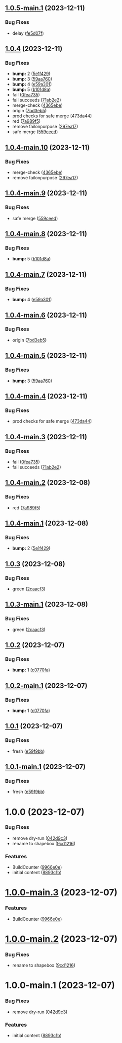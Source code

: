 ## [1.0.5-main.1](https://github.com/bobgobills/shapebox/compare/v1.0.4...v1.0.5-main.1) (2023-12-11)


### Bug Fixes

* delay ([fe5d07f](https://github.com/bobgobills/shapebox/commit/fe5d07f9177bdea3924ca20421a7ab62dfc91f15))

## [1.0.4](https://github.com/bobgobills/shapebox/compare/v1.0.3...v1.0.4) (2023-12-11)


### Bug Fixes

* **bump:** 2 ([5e1f429](https://github.com/bobgobills/shapebox/commit/5e1f42942dd81c86e0c4a404c24ad893cb389b44))
* **bump:** 3 ([59aa760](https://github.com/bobgobills/shapebox/commit/59aa76099db657cdef1845210e0ebd1ed372c52b))
* **bump:** 4 ([e59a301](https://github.com/bobgobills/shapebox/commit/e59a301ef2ff7ee5da022cf79e33a328ef06b601))
* **bump:** 5 ([b101d8a](https://github.com/bobgobills/shapebox/commit/b101d8afd886593954adad29f4fb7bc1f5e6e8ef))
* fail ([0fea735](https://github.com/bobgobills/shapebox/commit/0fea735dca0ba87ffd9d3976f84ca25ffcfc5b79))
* fail succeeds ([71ab2e2](https://github.com/bobgobills/shapebox/commit/71ab2e29b2d680a67c758d486001e400ed4aafb2))
* merge-check ([4365ebe](https://github.com/bobgobills/shapebox/commit/4365ebe0faa5e8e994b33fc3bffa09f9d3f1fc45))
* origin ([7bd3eb5](https://github.com/bobgobills/shapebox/commit/7bd3eb5185a0b65f4a2f5d740a13f4ab11ef2ee5))
* prod checks for safe merge ([473da44](https://github.com/bobgobills/shapebox/commit/473da445a95ee14c8cdd7aa709c05d50be5347d1))
* red ([7a989f5](https://github.com/bobgobills/shapebox/commit/7a989f571d29d349b5202bc65df18f89e968ea0b))
* remove failonpurpose ([297ea17](https://github.com/bobgobills/shapebox/commit/297ea170228ae5bdc92c956efcaaba300975d91f))
* safe merge ([559ceed](https://github.com/bobgobills/shapebox/commit/559ceeda6239d46022441c745efda24282ef7839))

## [1.0.4-main.10](https://github.com/bobgobills/shapebox/compare/v1.0.4-main.9...v1.0.4-main.10) (2023-12-11)


### Bug Fixes

* merge-check ([4365ebe](https://github.com/bobgobills/shapebox/commit/4365ebe0faa5e8e994b33fc3bffa09f9d3f1fc45))
* remove failonpurpose ([297ea17](https://github.com/bobgobills/shapebox/commit/297ea170228ae5bdc92c956efcaaba300975d91f))

## [1.0.4-main.9](https://github.com/bobgobills/shapebox/compare/v1.0.4-main.8...v1.0.4-main.9) (2023-12-11)


### Bug Fixes

* safe merge ([559ceed](https://github.com/bobgobills/shapebox/commit/559ceeda6239d46022441c745efda24282ef7839))

## [1.0.4-main.8](https://github.com/bobgobills/shapebox/compare/v1.0.4-main.7...v1.0.4-main.8) (2023-12-11)


### Bug Fixes

* **bump:** 5 ([b101d8a](https://github.com/bobgobills/shapebox/commit/b101d8afd886593954adad29f4fb7bc1f5e6e8ef))

## [1.0.4-main.7](https://github.com/bobgobills/shapebox/compare/v1.0.4-main.6...v1.0.4-main.7) (2023-12-11)


### Bug Fixes

* **bump:** 4 ([e59a301](https://github.com/bobgobills/shapebox/commit/e59a301ef2ff7ee5da022cf79e33a328ef06b601))

## [1.0.4-main.6](https://github.com/bobgobills/shapebox/compare/v1.0.4-main.5...v1.0.4-main.6) (2023-12-11)


### Bug Fixes

* origin ([7bd3eb5](https://github.com/bobgobills/shapebox/commit/7bd3eb5185a0b65f4a2f5d740a13f4ab11ef2ee5))

## [1.0.4-main.5](https://github.com/bobgobills/shapebox/compare/v1.0.4-main.4...v1.0.4-main.5) (2023-12-11)


### Bug Fixes

* **bump:** 3 ([59aa760](https://github.com/bobgobills/shapebox/commit/59aa76099db657cdef1845210e0ebd1ed372c52b))

## [1.0.4-main.4](https://github.com/bobgobills/shapebox/compare/v1.0.4-main.3...v1.0.4-main.4) (2023-12-11)


### Bug Fixes

* prod checks for safe merge ([473da44](https://github.com/bobgobills/shapebox/commit/473da445a95ee14c8cdd7aa709c05d50be5347d1))

## [1.0.4-main.3](https://github.com/bobgobills/shapebox/compare/v1.0.4-main.2...v1.0.4-main.3) (2023-12-11)


### Bug Fixes

* fail ([0fea735](https://github.com/bobgobills/shapebox/commit/0fea735dca0ba87ffd9d3976f84ca25ffcfc5b79))
* fail succeeds ([71ab2e2](https://github.com/bobgobills/shapebox/commit/71ab2e29b2d680a67c758d486001e400ed4aafb2))

## [1.0.4-main.2](https://github.com/bobgobills/shapebox/compare/v1.0.4-main.1...v1.0.4-main.2) (2023-12-08)


### Bug Fixes

* red ([7a989f5](https://github.com/bobgobills/shapebox/commit/7a989f571d29d349b5202bc65df18f89e968ea0b))

## [1.0.4-main.1](https://github.com/bobgobills/shapebox/compare/v1.0.3...v1.0.4-main.1) (2023-12-08)


### Bug Fixes

* **bump:** 2 ([5e1f429](https://github.com/bobgobills/shapebox/commit/5e1f42942dd81c86e0c4a404c24ad893cb389b44))

## [1.0.3](https://github.com/bobgobills/shapebox/compare/v1.0.2...v1.0.3) (2023-12-08)


### Bug Fixes

* green ([2caacf3](https://github.com/bobgobills/shapebox/commit/2caacf38f2233d970ef8a18cf93fabf472472114))

## [1.0.3-main.1](https://github.com/bobgobills/shapebox/compare/v1.0.2...v1.0.3-main.1) (2023-12-08)


### Bug Fixes

* green ([2caacf3](https://github.com/bobgobills/shapebox/commit/2caacf38f2233d970ef8a18cf93fabf472472114))

## [1.0.2](https://github.com/bobgobills/shapebox/compare/v1.0.1...v1.0.2) (2023-12-07)


### Bug Fixes

* **bump:** 1 ([c0770fa](https://github.com/bobgobills/shapebox/commit/c0770fa20e68115414dfe4539afb77bc004c94b2))

## [1.0.2-main.1](https://github.com/bobgobills/shapebox/compare/v1.0.1...v1.0.2-main.1) (2023-12-07)


### Bug Fixes

* **bump:** 1 ([c0770fa](https://github.com/bobgobills/shapebox/commit/c0770fa20e68115414dfe4539afb77bc004c94b2))

## [1.0.1](https://github.com/bobgobills/shapebox/compare/v1.0.0...v1.0.1) (2023-12-07)


### Bug Fixes

* fresh ([e59f9bb](https://github.com/bobgobills/shapebox/commit/e59f9bb209af5765efd3652396c5cea928e61908))

## [1.0.1-main.1](https://github.com/bobgobills/shapebox/compare/v1.0.0...v1.0.1-main.1) (2023-12-07)


### Bug Fixes

* fresh ([e59f9bb](https://github.com/bobgobills/shapebox/commit/e59f9bb209af5765efd3652396c5cea928e61908))

# 1.0.0 (2023-12-07)


### Bug Fixes

* remove dry-run ([042d9c3](https://github.com/bobgobills/shapebox/commit/042d9c37adb1041765652ae9d7d6a5ce51dbfa1e))
* rename to shapebox ([9cd1216](https://github.com/bobgobills/shapebox/commit/9cd1216d7f7c5e3d8936561e6a95bb9fcb77dbf7))


### Features

* BuildCounter ([9966e0e](https://github.com/bobgobills/shapebox/commit/9966e0ed4a5a7e0ee160ce202e2d63e156913d4c))
* initial content ([8893c1b](https://github.com/bobgobills/shapebox/commit/8893c1b8c8ea2d9aeef141d8ea4017a55da72e85))

# [1.0.0-main.3](https://github.com/bobgobills/shapebox/compare/v1.0.0-main.2...v1.0.0-main.3) (2023-12-07)


### Features

* BuildCounter ([9966e0e](https://github.com/bobgobills/shapebox/commit/9966e0ed4a5a7e0ee160ce202e2d63e156913d4c))

# [1.0.0-main.2](https://github.com/bobgobills/shapebox/compare/v1.0.0-main.1...v1.0.0-main.2) (2023-12-07)


### Bug Fixes

* rename to shapebox ([9cd1216](https://github.com/bobgobills/shapebox/commit/9cd1216d7f7c5e3d8936561e6a95bb9fcb77dbf7))

# 1.0.0-main.1 (2023-12-07)


### Bug Fixes

* remove dry-run ([042d9c3](https://github.com/bobgobills/shapebox/commit/042d9c37adb1041765652ae9d7d6a5ce51dbfa1e))


### Features

* initial content ([8893c1b](https://github.com/bobgobills/shapebox/commit/8893c1b8c8ea2d9aeef141d8ea4017a55da72e85))
